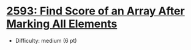 # [2593: Find Score of an Array After Marking All Elements](https://leetcode.com/problems/find-score-of-an-array-after-marking-all-elements/)
- Difficulty: medium (6 pt)
        